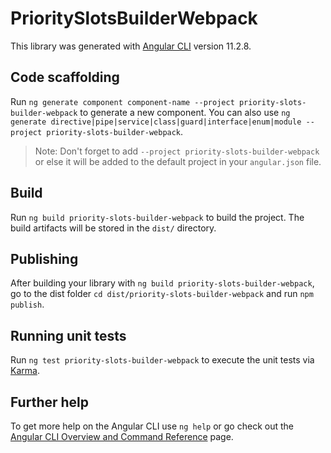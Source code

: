 # PrioritySlotsBuilderWebpack

This library was generated with [Angular CLI](https://github.com/angular/angular-cli) version 11.2.8.

## Code scaffolding

Run `ng generate component component-name --project priority-slots-builder-webpack` to generate a new component. You can also use `ng generate directive|pipe|service|class|guard|interface|enum|module --project priority-slots-builder-webpack`.
> Note: Don't forget to add `--project priority-slots-builder-webpack` or else it will be added to the default project in your `angular.json` file. 

## Build

Run `ng build priority-slots-builder-webpack` to build the project. The build artifacts will be stored in the `dist/` directory.

## Publishing

After building your library with `ng build priority-slots-builder-webpack`, go to the dist folder `cd dist/priority-slots-builder-webpack` and run `npm publish`.

## Running unit tests

Run `ng test priority-slots-builder-webpack` to execute the unit tests via [Karma](https://karma-runner.github.io).

## Further help

To get more help on the Angular CLI use `ng help` or go check out the [Angular CLI Overview and Command Reference](https://angular.io/cli) page.
